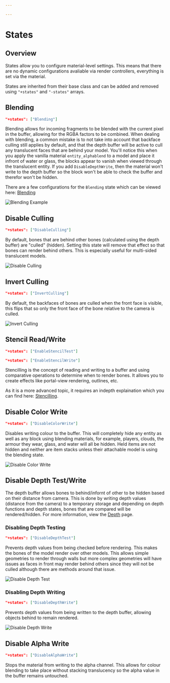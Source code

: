 ```yaml
---

---
```


# States
## Overview
States allow you to configure material-level settings. This means that there are no dynamic configurations avaliable via render controllers, everything is set via the material.

States are inherited from their base class and can be added and removed using `"+states"` and `"-states"` arrays.

## Blending
```json
"+states": ["Blending"]
```
Blending allows for incoming fragments to be blended with the current pixel in the buffer, allowing for the RGBA factors to be combined. When dealing with blending, a common mistake is to not take into account that backface culling still applies by default, and that the depth buffer will be active to cull any translucent faces that are behind your model. You'll notice this when you apply the vanilla material `entity_alphablend` to a model and place it infront of water or glass, the blocks appear to vanish when viewed through the translucent entity. If you add `DisableDepthWrite`, then the material won't write to the depth buffer so the block won't be able to check the buffer and therefor won't be hidden.

There are a few configurations for the `Blending` state which can be viewed here: [Blending](/materials/topics/blending.md)

![Blending Example](/images/materials/blending_example.png)

## Disable Culling
```json
"+states": ["DisableCulling"]
```
By default, bones that are behind other bones (calculated using the depth buffer) are "culled" (hidden). Setting this state will remove that effect so that bones can render behind others. This is especially useful for multi-sided translucent models.

![Disable Culling](/images/materials/disable_culling.png)

## Invert Culling
```json
"+states": ["InvertCulling"]
```
By default, the backfaces of bones are culled when the front face is visible, this flips that so only the front face of the bone relative to the camera is culled.

![Invert Culling](/images/materials/invert_culling.png)

## Stencil Read/Write
```json
"+states": ["EnableStencilTest"]
```
```json
"+states": ["EnableStencilWrite"]
```

Stencilling is the concept of reading and writing to a buffer and using comparative operations to determine when to render bones. It allows you to create effects like portal-view rendering, outlines, etc. 

As it is a more advanced topic, it requires an indepth explaination which you can find here: [Stencilling](/materials/topics/stencilling.md).

## Disable Color Write
```json
"+states": ["DisableColorWrite"]
```

Disables writing colour to the buffer. This will completely hide any entity as well as any block using blending materials, for example, players, clouds, the armour they wear, glass, and water will all be hidden. Held items are not hidden and neither are item stacks unless their attachable model is using the blending state.

![Disable Color Write](/images/materials/disable_color_write.png)

## Disable Depth Test/Write
The depth buffer allows bones to behind/infornt of other to be hidden based on their distance from camera. This is done by writing depth values (distance from the camera) to a temporary storage and depending on depth functions and depth states, bones that are compared will be rendered/hidden. For more information, view the [Depth](/materials/topics/depth.md) page.

### Disabling Depth Testing
```json
"+states": ["DisableDepthTest"]
```

Prevents depth values from being checked before rendering. This makes the bones of the model render over other models. This allows simple geometries to render through walls but more complex geometries will have issues as faces in front may render behind others since they will not be culled although there are methods around that issue. 

![Disable Depth Test](/images/materials/disable_depth_test.png)

### Disabling Depth Writing
```json
"+states": ["DisableDepthWrite"]
```

Prevents depth values from being written to the depth buffer, allowing objects behind to remain rendered.

![Disable Depth Write](/images/materials/disable_depth_write.png)

## Disable Alpha Write
```json
"+states": ["DisableAlphaWrite"]
```

Stops the material from writing to the alpha channel. This allows for colour blending to take place without stacking translucency so the alpha value in the buffer remains untouched.


